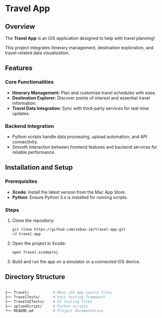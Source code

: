 # Travel App
## Overview

The **Travel App** is an iOS application designed to help with travel planning!

This project integrates itinerary management, destination exploration, and travel-related data visualization. 

## Features

### Core Functionalities
- **Itinerary Management:** Plan and customize travel schedules with ease.
- **Destination Explorer:** Discover points of interest and essential travel information.
- **Travel Data Integration:** Sync with third-party services for real-time updates.

### Backend Integration
- Python scripts handle data processing, upload automation, and API connectivity.
- Smooth interaction between frontend features and backend services for reliable performance.

## Installation and Setup

### Prerequisites
- **Xcode**: Install the latest version from the Mac App Store.
- **Python**: Ensure Python 3.x is installed for running scripts.

### Steps
1. Clone the repository:
   ```bash
   git clone https://github.com/sebas-ib/travel-app.git
   cd travel-app
2. Open the project in Xcode:
   ```bash
   open Travel.xcodeproj
3. Build and run the app on a simulator or a connected iOS device.

## Directory Structure
```bash
.
├── Travel/           # Main iOS app source files
├── TravelTests/      # Unit testing framework
├── TravelUITests/    # UI testing files
├── uploadScript/     # Python scripts
└── README.md         # Project documentation
